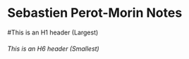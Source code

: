 # Sebastien Perot-Morin Notes
#This is an H1 header (Largest)
###### This is an H6 header (Smallest)